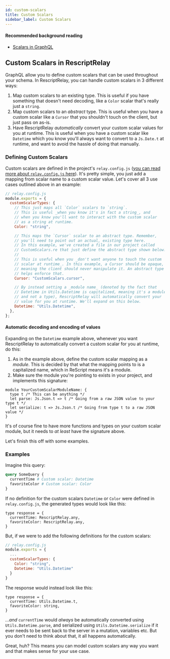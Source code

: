 ```yaml
---
id: custom-scalars
title: Custom Scalars
sidebar_label: Custom Scalars
---
```


#### Recommended background reading

- [Scalars in GraphQL](https://graphql.org/learn/schema/#scalar-types)

## Custom Scalars in RescriptRelay

GraphQL allow you to define custom scalars that can be used throughout your schema. In RescriptRelay, you can handle custom scalars in 3 different ways:

1. Map custom scalars to an existing type. This is useful if you have something that doesn't need decoding, like a `Color` scalar that's really just a `string`.
2. Map custom scalars to an _abstract_ type. This is useful when you have a custom scalar like a `Cursor` that you shouldn't touch on the client, but just pass on as-is.
3. Have RescriptRelay _automatically_ convert your custom scalar values for you at runtime. This is useful when you have a custom scalar like `Datetime` which you know you'll always want to convert to a `Js.Date.t` at runtime, and want to avoid the hassle of doing that manually.

### Defining Custom Scalars

Custom scalars are defined in the project's `relay.config.js` ([you can read more about `relay.config.js` here](getting-started#configuring-relay)). It's pretty simple, you just add a mapping from scalar name to a custom scalar value. Let's cover all 3 use cases outlined above in an example:

```js
// relay.config.js
module.exports = {
  customScalarTypes: {
    // This just maps all `Color` scalars to `string`.
    // This is useful _when you know it's in fact a string_, and
    // when you know you'll want to interact with the custom scalar
    // as a string at runtime.
    Color: "string",

    // This maps the `Cursor` scalar to an abstract type. Remember,
    // you'll need to point out an actual, existing type here.
    // In this example, we've created a file in our project called
    // CustomScalars.re that just define the abstract type shown below.
    //
    // This is useful when you _don't want anyone to touch the custom
    // scalar at runtime_. In this example, a Cursor should be opaque,
    // meaning the client should never manipulate it. An abstract type
    // helps enforce that.
    Cursor: "CustomScalars.cursor",

    // By instead setting a _module name_ (denoted by the fact that
    // Datetime in Utils.Datetime is capitalized, meaning it's a module
    // and not a type), RescriptRelay will automatically convert your
    // value for you at runtime. We'll expand on this below.
    Datetime: "Utils.Datetime",
  },
};
```

#### Automatic decoding and encoding of values

Expanding on the `Datetime` example above, whenever you want RescriptRelay to automatically convert a custom scalar for you at runtime, do this:

1. As in the example above, define the custom scalar mapping as a _module_. This is decided by that what the mapping points to is a capitalized name, which in ReScript means it's a module.
2. Make sure the module you're pointing to exists in your project, and implements this signature:

```rescript
module YourCustomScalarModuleName: {
  type t /* This can be anything */
  let parse: Js.Json.t => t /* Going from a raw JSON value to your type t */
  let serialize: t => Js.Json.t /* Going from type t to a raw JSON value */
}
```

It's of course fine to have more functions and types on your custom scalar module, but it needs to _at least_ have the signature above.

Let's finish this off with some examples.

### Examples

Imagine this query:

```graphql
query SomeQuery {
  currentTime # Custom scalar: Datetime
  favoriteColor # Custom scalar: Color
}
```

If no definition for the custom scalars `Datetime` or `Color` were defined in `relay.config.js`, the generated types would look like this:

```rescript
type response = {
  currentTime: RescriptRelay.any,
  favoriteColor: RescriptRelay.any,
}

```

But, if we were to add the following definitions for the custom scalars:

```javascript
// relay.config.js
module.exports = {
  ...
  customScalarTypes: {
    Color: "string",
    Datetime: "Utils.Datetime"
  }
}
```

The response would instead look like this:

```rescript
type response = {
  currentTime: Utils.Datetime.t,
  favoriteColor: string,
}

```

_...and_ `currentTime` would _always_ be automatically converted using `Utils.Datetime.parse`, and serialized using `Utils.Datetime.serialize` if it ever needs to be sent back to the server in a mutation, variables etc. But you don't need to think about that, it all happens automatically.

Great, huh? This means you can model custom scalars any way you want and that makes sense for your use case.
